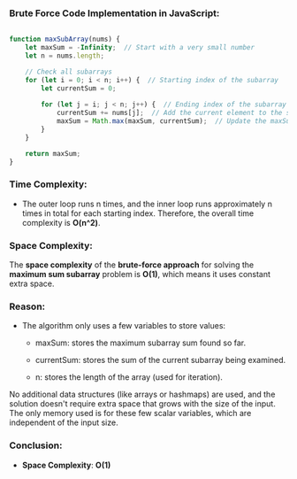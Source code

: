 ### Brute Force Code Implementation in JavaScript:

``` javascript

function maxSubArray(nums) {
    let maxSum = -Infinity;  // Start with a very small number
    let n = nums.length;

    // Check all subarrays
    for (let i = 0; i < n; i++) {  // Starting index of the subarray
        let currentSum = 0;
        
        for (let j = i; j < n; j++) {  // Ending index of the subarray
            currentSum += nums[j];  // Add the current element to the sum
            maxSum = Math.max(maxSum, currentSum);  // Update the maxSum if currentSum is larger
        }
    }

    return maxSum;
}

```

### Time Complexity:

*   The outer loop runs n times, and the inner loop runs approximately n times in total for each starting index. Therefore, the overall time complexity is **O(n^2)**.

### Space Complexity:

The **space complexity** of the **brute-force approach** for solving the **maximum sum subarray** problem is **O(1)**, which means it uses constant extra space.

### Reason:

*   The algorithm only uses a few variables to store values:
    
    *   maxSum: stores the maximum subarray sum found so far.
        
    *   currentSum: stores the sum of the current subarray being examined.
        
    *   n: stores the length of the array (used for iteration).
        

No additional data structures (like arrays or hashmaps) are used, and the solution doesn't require extra space that grows with the size of the input. The only memory used is for these few scalar variables, which are independent of the input size.

### Conclusion:

*   **Space Complexity**: **O(1)**